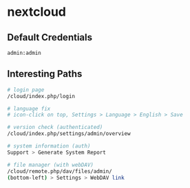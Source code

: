 # nextcloud

## Default Credentials

```
admin:admin
```

## Interesting Paths

```bash
# login page
/cloud/index.php/login

# language fix
# icon-click on top, Settings > Language > English > Save

# version check (authenticated)
/cloud/index.php/settings/admin/overview

# system information (auth)
Support > Generate System Report

# file manager (with webDAV)
/cloud/remote.php/dav/files/admin/
(bottom-left) > Settings > WebDAV link
```
